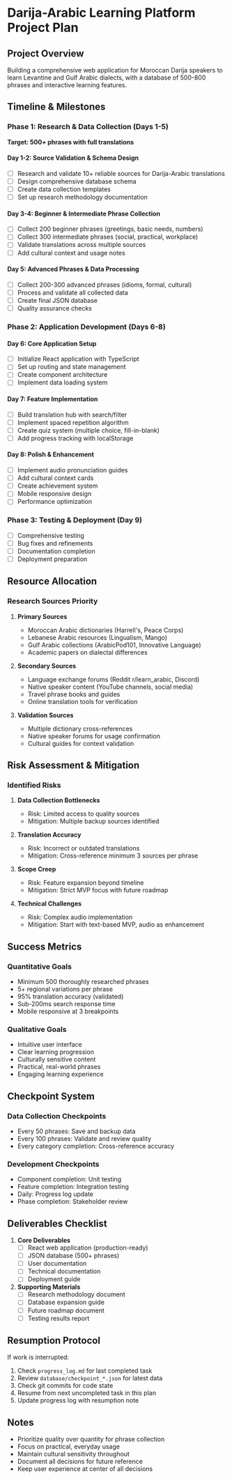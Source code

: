 # Darija-Arabic Learning Platform Project Plan

## Project Overview
Building a comprehensive web application for Moroccan Darija speakers to learn Levantine and Gulf Arabic dialects, with a database of 500-800 phrases and interactive learning features.

## Timeline & Milestones

### Phase 1: Research & Data Collection (Days 1-5)
**Target: 500+ phrases with full translations**

#### Day 1-2: Source Validation & Schema Design
- [ ] Research and validate 10+ reliable sources for Darija-Arabic translations
- [ ] Design comprehensive database schema
- [ ] Create data collection templates
- [ ] Set up research methodology documentation

#### Day 3-4: Beginner & Intermediate Phrase Collection
- [ ] Collect 200 beginner phrases (greetings, basic needs, numbers)
- [ ] Collect 300 intermediate phrases (social, practical, workplace)
- [ ] Validate translations across multiple sources
- [ ] Add cultural context and usage notes

#### Day 5: Advanced Phrases & Data Processing
- [ ] Collect 200-300 advanced phrases (idioms, formal, cultural)
- [ ] Process and validate all collected data
- [ ] Create final JSON database
- [ ] Quality assurance checks

### Phase 2: Application Development (Days 6-8)

#### Day 6: Core Application Setup
- [ ] Initialize React application with TypeScript
- [ ] Set up routing and state management
- [ ] Create component architecture
- [ ] Implement data loading system

#### Day 7: Feature Implementation
- [ ] Build translation hub with search/filter
- [ ] Implement spaced repetition algorithm
- [ ] Create quiz system (multiple choice, fill-in-blank)
- [ ] Add progress tracking with localStorage

#### Day 8: Polish & Enhancement
- [ ] Implement audio pronunciation guides
- [ ] Add cultural context cards
- [ ] Create achievement system
- [ ] Mobile responsive design
- [ ] Performance optimization

### Phase 3: Testing & Deployment (Day 9)
- [ ] Comprehensive testing
- [ ] Bug fixes and refinements
- [ ] Documentation completion
- [ ] Deployment preparation

## Resource Allocation

### Research Sources Priority
1. **Primary Sources**
   - Moroccan Arabic dictionaries (Harrell's, Peace Corps)
   - Lebanese Arabic resources (Lingualism, Mango)
   - Gulf Arabic collections (ArabicPod101, Innovative Language)
   - Academic papers on dialectal differences

2. **Secondary Sources**
   - Language exchange forums (Reddit r/learn_arabic, Discord)
   - Native speaker content (YouTube channels, social media)
   - Travel phrase books and guides
   - Online translation tools for verification

3. **Validation Sources**
   - Multiple dictionary cross-references
   - Native speaker forums for usage confirmation
   - Cultural guides for context validation

## Risk Assessment & Mitigation

### Identified Risks
1. **Data Collection Bottlenecks**
   - Risk: Limited access to quality sources
   - Mitigation: Multiple backup sources identified

2. **Translation Accuracy**
   - Risk: Incorrect or outdated translations
   - Mitigation: Cross-reference minimum 3 sources per phrase

3. **Scope Creep**
   - Risk: Feature expansion beyond timeline
   - Mitigation: Strict MVP focus with future roadmap

4. **Technical Challenges**
   - Risk: Complex audio implementation
   - Mitigation: Start with text-based MVP, audio as enhancement

## Success Metrics

### Quantitative Goals
- Minimum 500 thoroughly researched phrases
- 5+ regional variations per phrase
- 95% translation accuracy (validated)
- Sub-200ms search response time
- Mobile responsive at 3 breakpoints

### Qualitative Goals
- Intuitive user interface
- Clear learning progression
- Culturally sensitive content
- Practical, real-world phrases
- Engaging learning experience

## Checkpoint System

### Data Collection Checkpoints
- Every 50 phrases: Save and backup data
- Every 100 phrases: Validate and review quality
- Every category completion: Cross-reference accuracy

### Development Checkpoints
- Component completion: Unit testing
- Feature completion: Integration testing
- Daily: Progress log update
- Phase completion: Stakeholder review

## Deliverables Checklist

1. **Core Deliverables**
   - [ ] React web application (production-ready)
   - [ ] JSON database (500+ phrases)
   - [ ] User documentation
   - [ ] Technical documentation
   - [ ] Deployment guide

2. **Supporting Materials**
   - [ ] Research methodology document
   - [ ] Database expansion guide
   - [ ] Future roadmap document
   - [ ] Testing results report

## Resumption Protocol

If work is interrupted:
1. Check `progress_log.md` for last completed task
2. Review `database/checkpoint_*.json` for latest data
3. Check git commits for code state
4. Resume from next uncompleted task in this plan
5. Update progress log with resumption note

## Notes
- Prioritize quality over quantity for phrase collection
- Focus on practical, everyday usage
- Maintain cultural sensitivity throughout
- Document all decisions for future reference
- Keep user experience at center of all decisions